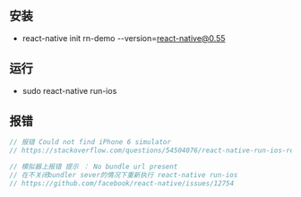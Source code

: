 ## 安装
- react-native init rn-demo --version=react-native@0.55

## 运行
- sudo react-native run-ios

## 报错
```js
// 报错 Could not find iPhone 6 simulator
// https://stackoverflow.com/questions/54504076/react-native-run-ios-returns-error-could-not-find-iphone-x-simulator

// 模拟器上报错 提示 ： No bundle url present 
// 在不关闭bundler sever的情况下重新执行 react-native run-ios
// https://github.com/facebook/react-native/issues/12754
```

